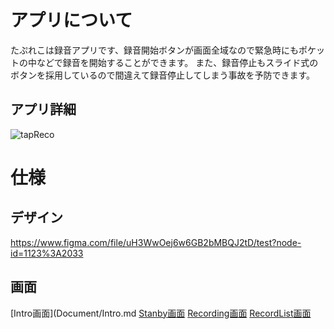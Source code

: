 # アプリについて
たぷれこは録音アプリです、録音開始ボタンが画面全域なので緊急時にもポケットの中などで録音を開始することができます。
また、録音停止もスライド式のボタンを採用しているので間違えて録音停止してしまう事故を予防できます。

## アプリ詳細
![tapReco](https://user-images.githubusercontent.com/42649032/195530500-59f884f8-7245-400f-b28b-126346c2d581.gif)


# 仕様
## デザイン
https://www.figma.com/file/uH3WwOej6w6GB2bMBQJ2tD/test?node-id=1123%3A2033
## 画面
[Intro画面](Document/Intro.md
[Stanby画面](Document/Standby.md)
[Recording画面](Document/Recording.md)
[RecordList画面](Document/RecordList.md)
